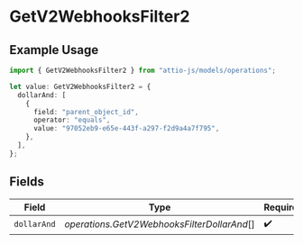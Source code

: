 # GetV2WebhooksFilter2

## Example Usage

```typescript
import { GetV2WebhooksFilter2 } from "attio-js/models/operations";

let value: GetV2WebhooksFilter2 = {
  dollarAnd: [
    {
      field: "parent_object_id",
      operator: "equals",
      value: "97052eb9-e65e-443f-a297-f2d9a4a7f795",
    },
  ],
};
```

## Fields

| Field                                       | Type                                        | Required                                    | Description                                 |
| ------------------------------------------- | ------------------------------------------- | ------------------------------------------- | ------------------------------------------- |
| `dollarAnd`                                 | *operations.GetV2WebhooksFilterDollarAnd*[] | :heavy_check_mark:                          | N/A                                         |